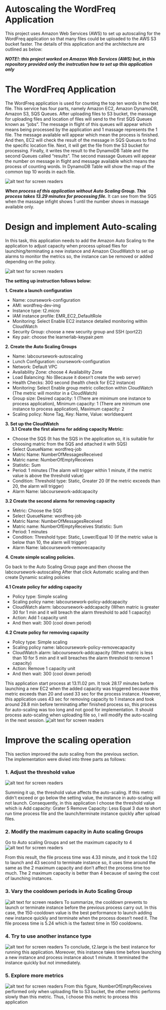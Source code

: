# Autoscaling the WordFreq Application

This project uses Amazon Web Services (AWS) to set up autoscaling for the WordFreq application so that many files could be uploaded to the AWS S3 bucket faster. The details of this application and the architecture are outlined as below:

***NOTE!: this project worked on Amazon Web Services (AWS) but, in this repository provided only the instrcution how to set up this application only***

# The WordFreq Application

The WordFreq application is used for counting the top ten words in the text file. This service has four parts, namely Amazon EC2, Amazon DynamoDB, Amazon S3, SQS Queues. After uploading files to S3 bucket, the massage for uploading files and location of files will send to the first SQS Queues known as “jobs”. The message in flight of this queues will appear which means being processed by the application and 1 massage represents the 1 file. The message available will appear which mean the process is finished. And then, EC2 will check the result of the message in SQS Queues to find the specific location file. Next, it will get the file from the S3 bucket for processing. Finally, it writes the result to the DynamoDB Table and the second Queues called “results”. The second massage Queues will appear the number on message in flight and message available which means the process of counting words. In DynamoDB Table will show the map of the common top 10 words in each file.



![alt text for screen readers](images/WordFreq.jpeg)

***When process of this application without Auto Scaling Group. This process takes 13.29 minutes for processing file.*** It can see from the SQS when the massage infight shows 1 until the number shows in massage available only.

# Design and implement Auto-scaling

In this task, this application needs to add the Amazon Auto Scaling to the application to adjust capacity when process upload flies for launching/terminating a new instance and Amazon CloudWatch to set up alarms to monitor the metrics so, the instance can be removed or added depending on the policy.

![alt text for screen readers](images/Autoscaling.jpg)

**The setting up instruction follows below:**  

**1. Create a launch configuration**
* Name: coursework-configuration
* AMI: wordfreq-dev-img
* Instance type: t2.micro
* IAM instance profile: EMR_EC2_DefaultRole
* Monitoring: Select Enable EC2 instance detailed monitoring within CloudWatch 
* Security Group: choose a new security group and SSH (port22)
* Key pair: choose the learnerlab-keypair.pem  

**2. Create the Auto Scaling Groups**
* Name: labcoursework-autoscaling
* Lunch Configuration: coursework-configuration
* Network: Default VPC
* Availability Zone: choose 4 Availability Zone
* Load Balancing: No (Because it doesn’t create the web server)
* Health Checks: 300 second (health check for EC2 instance)
* Monitoring: Select Enable group metric collection within CloudWatch (The metric will monitor in a CloudWatch)
* Group size: Desired capacity: 1 (There are minimum one instance to process application), Minimum capacity: 1 (There are minimum one instance to process application), Maximum capacity: 2
* Scaling policy: None Tag, Key: Name, Value: worldsequent  

**3. Set up the CloudWatch**  
    
**3.1 Create the first alarms for adding capacity Metric:**
* Choose the SQS (It has the SQS in the application so, it is suitable for choosing matric from the SQS and attached it with SQS)
* Select QueueName: wordfreq-job
* Matric Name: NumberOfMessagesReceived
* Matric name: NumberOfEmptyReceives
* Statistic: Sum
* Period: 1 minutes (The alarm will trigger within 1 minute, if the metric value is above the threshold value)
* Condition: Threshold type: Static, Greater 20 (If the metric exceeds than 20, the alarm will trigger)
* Alarm Name: labcoursework-addcapacity

**3.2 Create the second alarms for removing capacity**
* Metric: Choose the SQS
* Select QueueName: wordfreq-job
* Matric Name: NumberOfMessagesReceived
* Matric name: NumberOfEmptyReceives Statistic: Sum
* Period: 1 minutes
* Condition: Threshold type: Static, Lower/Equal 10 (If the metric value is below than 10, the alarm will trigger)
* Alarm Name: labcoursework-removecapacity  

**4. Create simple scaling policies.**  

Go back to the Auto Scaling Group page and then choose the labcoursework-autoscaling After that click Automatic scaling and then create Dynamic scaling policies  

**4.1 Create policy for adding capacity**
* Policy type: Simple scaling
* Scaling policy name: labcoursework-policy-addcapacity
* CloudWatch alarm: labcoursework-addcapacity (When matric is greater 30 for 1 min and it will breach the alarm threshold to add 1 capacity)
* Action: Add 1 capacity unit     
* And then wait: 300 (cool down period)  

**4.2 Create policy for removing capacity**    
* Policy type: Simple scaling     
* Scaling policy name: labcoursework-policy-removecapacity
* CloudWatch alarm: labcoursework-addcapacity (When matric is less than 10 for 5 min and it will breaches the alarm threshold to remove 1 capacity)
* Action: Remove 1 capacity unit
* And then wait: 300 (cool down period)

This application start process at 13.11.02 pm. It took 28.17 minutes before launching a new EC2 when the added capacity was triggered because this metric exceeds than 20 and used 33 sec for the process instance. However, this application uses 43 sec for removing capacity to 1 instance and took around 28.8 min before terminating after finished process so, this process for auto-scaling was too long and not good for implementation. It should process auto-scaling when uploading file so, I will modify the auto-scaling in the next session.
![alt text for screen readers](images/EC2.jpg)

# Improve the scaling operation

This section improved the auto scaling from the previous section.  
The implementation were divied into three parts as follows:

### 1. Adjust the threshold value
![alt text for screen readers](images/threshold.jpg)

Summing it up, the threshold value affects the auto-scaling. If this metric didn’t exceed or go below the setting value, the instance in auto-scaling will not launch. Consequently, in this application I choose the threshold value which is Add capacity: Grater 5 Remove Capacity: Less Equal 3 due to short run time process file and the launch/terminate instance quickly after upload files.

### 2. Modify the maximum capacity in Auto scaling Groups

Go to Auto scaling Groups and set the maximum capacity to 4
![alt text for screen readers](images/maxcapacity.jpg)

From this result, the file process time was 4.33 minute, and it took the 1.02 to launch and 43 second to terminate instance so, it uses time around the same as the 2 maximum capacity and don’t affect the process time too much. The 2 maximum capacity is better than 4 because of saving the cost of launching instances.

### 3. Vary the cooldown periods in Auto Scaling Group
![alt text for screen readers](images/cooldown.jpg)
To summarize, the cooldown prevents to launch or terminate instance before the previous process carry out. In this case, the 150-cooldown value is the best performance to launch adding new instance quickly and terminate when the process doesn’t need it. The file process time is 5.24 which is the fastest time in 150 cooldowns.

### 4. Try to use another instance type
![alt text for screen readers](images/Instance.jpg)
To conclude, t2.large is the best instance for running this application. Moreover, this instance takes time before launching a new instance and process instance about 1 minute. It terminated the instance quickly but not immediately.

### 5. Explore more metrics
![alt text for screen readers](images/metrics.jpg)
From this figure, NumberOfEmptyReceives performed only when uploading file to S3 bucket, the other metric performs slowly than this metric. Thus, I choose this metric to process this application
